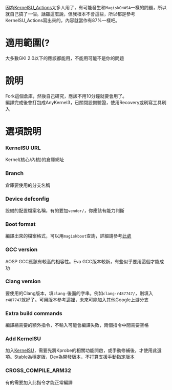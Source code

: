 因為[KernelSU_Actions](https://github.com/xiaoleGun/KernelSU_Action)太多人用了，有可能發生和`MagiskOnWSA`一樣的問題，所以就自己搞了一個。話雖這麼說，但我根本不會這些，所以都是參考KernelSU_Actions寫出來的，內容就當作有87%一樣吧。

# 適用範圍(?
大多數GKI 2.0以下的應該都能用，不能用可能不是你的問題

# 說明
Fork這個倉庫，然後自己研究，應該不用10分鐘就要會用了。\
編譯完成後會打包成AnyKernel3，已關閉設備驗證，使用Recovery或刷寫工具刷入

# 選項說明
### **KernelSU URL**
Kernel(核心/內核)的倉庫網址

### **Branch**
倉庫要使用的分支名稱

### **Device defconfig**
設備的配置檔案名稱，有的要加`vendor/`，你應該有能力判斷

### **Boot format**
編譯出來的檔案格式，可以用`magiskboot`查詢，詳細請參考[此處](https://topjohnwu.github.io/Magisk/tools.html)

### **GCC version**
AOSP GCC應該有較高的相容性。Eva GCC版本較新，有些似乎要用這個才能成功

### **Clang version**
要使用的Clang版本，填`clang-`後面的字串。例如`clang-r487747/`，則填入`r487747`就好了。可用版本參考[這裡](https://android.googlesource.com/platform/prebuilts/clang/host/linux-x86/+/refs/heads/master)，未來可能加入其他Google上游分支

### **Extra build commands**
編譯縮需要的額外指令，不輸入可能會編譯失敗，兩個指令中間需要空格

### **Add KernelSU**
加入[KernelSU](https://kernelsu.org/)，需要先將Kprobe的相關功能開啟，或手動修補後，才使用此選項。Stable為穩定版，Dev為開發版本，不打算支援手動指定版本

### **CROSS_COMPILE_ARM32**
有的需要加入此指令才能正常編譯
